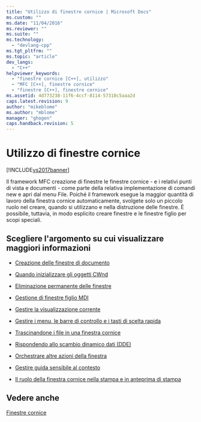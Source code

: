 ```yaml
---
title: "Utilizzo di finestre cornice | Microsoft Docs"
ms.custom: ""
ms.date: "11/04/2016"
ms.reviewer: ""
ms.suite: ""
ms.technology: 
  - "devlang-cpp"
ms.tgt_pltfrm: ""
ms.topic: "article"
dev_langs: 
  - "C++"
helpviewer_keywords: 
  - "finestre cornice [C++], utilizzo"
  - "MFC [C++], finestre cornice"
  - "finestre [C++], finestre cornice"
ms.assetid: 4d773238-11f6-4ccf-8114-57310c5aaa2d
caps.latest.revision: 9
author: "mikeblome"
ms.author: "mblome"
manager: "ghogen"
caps.handback.revision: 5
---
```

# Utilizzo di finestre cornice
[!INCLUDE[vs2017banner](../assembler/inline/includes/vs2017banner.md)]

Il framework MFC creazione di finestre le finestre cornice \- e i relativi punti di vista e documenti \- come parte della relativa implementazione di comandi new e apri dal menu File.  Poiché il framework esegue la maggior quantità di lavoro della finestra cornice automaticamente, svolgete solo un piccolo ruolo nel creare, quando si utilizzano e nella distruzione delle finestre.  È possibile, tuttavia, in modo esplicito creare finestre e le finestre figlio per scopi speciali.  
  
## Scegliere l'argomento su cui visualizzare maggiori informazioni  
  
-   [Creazione delle finestre di documento](../mfc/creating-document-frame-windows.md)  
  
-   [Quando inizializzare gli oggetti CWnd](../mfc/when-to-initialize-cwnd-objects.md)  
  
-   [Eliminazione permanente delle finestre](../mfc/destroying-frame-windows.md)  
  
-   [Gestione di finestre figlio MDI](../mfc/managing-mdi-child-windows.md)  
  
-   [Gestire la visualizzazione corrente](../mfc/managing-the-current-view.md)  
  
-   [Gestire i menu, le barre di controllo e i tasti di scelta rapida](../mfc/managing-menus-control-bars-and-accelerators.md)  
  
-   [Trascinandone i file in una finestra cornice](../mfc/dragging-and-dropping-files-in-a-frame-window.md)  
  
-   [Rispondendo allo scambio dinamico dati \(DDE\)](../mfc/responding-to-dynamic-data-exchange-dde.md)  
  
-   [Orchestrare altre azioni della finestra](../mfc/orchestrating-other-window-actions.md)  
  
-   [Gestire guida sensibile al contesto](../mfc/orchestrating-other-window-actions.md)  
  
-   [Il ruolo della finestra cornice nella stampa e in anteprima di stampa](../mfc/orchestrating-other-window-actions.md)  
  
## Vedere anche  
 [Finestre cornice](../mfc/frame-windows.md)